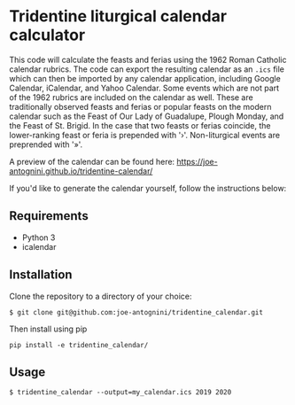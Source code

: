 # Tridentine liturgical calendar calculator

This code will calculate the feasts and ferias using the 1962 Roman Catholic calendar rubrics.  The
code can export the resulting calendar as an `.ics` file which can then be imported by any calendar
application, including Google Calendar, iCalendar, and Yahoo Calendar.  Some events which are not
part of the 1962 rubrics are included on the calendar as well.  These are traditionally observed
feasts and ferias or popular feasts on the modern calendar such as the Feast of Our Lady of
Guadalupe, Plough Monday, and the Feast of St. Brigid.  In the case that two feasts or ferias
coincide, the lower-ranking feast or feria is prepended with '›'.  Non-liturgical events are
preprended with '»'.

A preview of the calendar can be found here: https://joe-antognini.github.io/tridentine-calendar/

If you'd like to generate the calendar yourself, follow the instructions below:

## Requirements

* Python 3
* icalendar

## Installation

Clone the repository to a directory of your choice:

```
$ git clone git@github.com:joe-antognini/tridentine_calendar.git
```

Then install using pip

```
pip install -e tridentine_calendar/
```

## Usage

```
$ tridentine_calendar --output=my_calendar.ics 2019 2020
```
